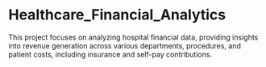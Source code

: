 # Healthcare_Financial_Analytics
This project focuses on analyzing hospital financial data, providing insights into revenue generation across various departments, procedures, and patient costs, including insurance and self-pay contributions.
